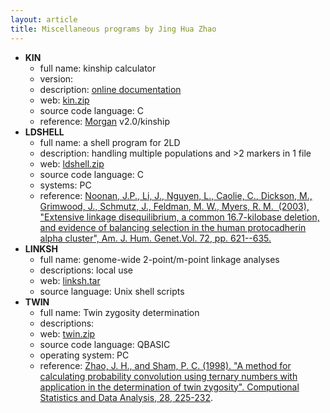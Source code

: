 ```yaml
---
layout: article
title: Miscellaneous programs by Jing Hua Zhao
---
```


-   **KIN**
    -   full name: kinship calculator
    -   version:
    -   description: [online documentation](software/kin.htm)
    -   web: [kin.zip](software/kin.zip)
    -   source code language: C
    -   reference:
        [Morgan](http://www.stat.washington.edu/thompson/Genepi/MORGAN/Morgan.shtml)
        v2.0/kinship
-   **LDSHELL**
    -   full name: a shell program for 2LD
    -   description: handling multiple populations and \>2 markers in 1
        file
    -   web: [ldshell.zip](software/ldshell.zip)
    -   source code language: C
    -   systems: PC
    -   reference: [Noonan, J.P., Li, J., Nguyen, L., Caolie, C.,
        Dickson, M., Grimwood, J., Schmutz, J., Feldman, M. W.,
        Myers, R. M.  (2003), \"Extensive linkage disequilibrium, a
        common 16.7-kilobase deletion, and evidence of balancing
        selection in the human protocadherin alpha cluster\", Am. J.
        Hum. Genet.Vol. 72, pp.
        621--635.](http://www.pubmedcentral.nih.gov/articlerender.fcgi?artid=1180238)
-   **LINKSH**
    -   full name: genome-wide 2-point/m-point linkage analyses
    -   descriptions: local use
    -   web: [linksh.tar](software/linksh.tar)
    -   source language: Unix shell scripts
-   **TWIN**
    -   full name: Twin zygosity determination
    -   descriptions:
    -   web: [twin.zip](software/twin.zip)
    -   source code language: QBASIC
    -   operating system: PC
    -   reference: [Zhao, J. H., and Sham, P. C. (1998). \"A method for
        calculating probability convolution using ternary numbers with
        application in the determination of twin zygosity\". Computional
        Statistics and Data Analysis, 28, 225-232](paper/csda98.pdf).
